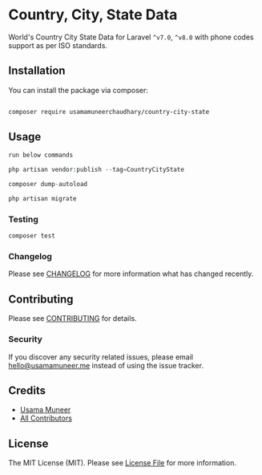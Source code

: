# Country, City, State Data

World's Country City State Data for Laravel `^v7.0`, `^v8.0` with phone codes support as per ISO standards.

## Installation

You can install the package via composer:

```bash

composer require usamamuneerchaudhary/country-city-state
```

## Usage

``` php
run below commands

php artisan vendor:publish --tag=CountryCityState

composer dump-autoload

php artisan migrate
```

### Testing

``` bash
composer test
```

### Changelog

Please see [CHANGELOG](CHANGELOG.md) for more information what has changed recently.

## Contributing

Please see [CONTRIBUTING](CONTRIBUTING.md) for details.

### Security

If you discover any security related issues, please email hello@usamamuneer.me instead of using the issue tracker.

## Credits

- [Usama Muneer](https://github.com/usamamuneerchaudhary)
- [All Contributors](../../contributors)

## License

The MIT License (MIT). Please see [License File](LICENSE.md) for more information.
